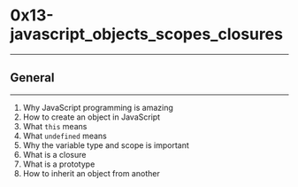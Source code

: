 # 0x13-javascript_objects_scopes_closures
***
## General
---
1. Why JavaScript programming is amazing
2. How to create an object in JavaScript
3. What `this` means
4. What `undefined` means
5. Why the variable type and scope is important
6. What is a closure
7. What is a prototype
8. How to inherit an object from another